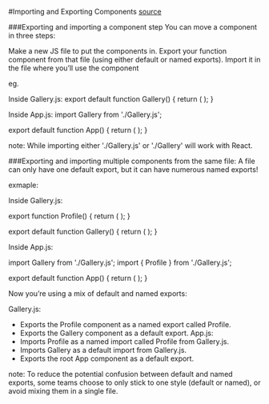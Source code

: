 #Importing and Exporting Components
[source](https://react.dev/learn/importing-and-exporting-components)

###Exporting and importing a component step
You can move a component in three steps:

Make a new JS file to put the components in.
Export your function component from that file (using either default or named exports).
Import it in the file where you’ll use the component

eg.

Inside Gallery.js:
export default function Gallery() {
return (
<some code>
);
}

Inside App.js:
import Gallery from './Gallery.js';

export default function App() {
return (
<Gallery />
);
}

note: While importing either './Gallery.js' or './Gallery' will work with React.

###Exporting and importing multiple components from the same file:
A file can only have one default export, but it can have numerous named exports!

exmaple:

Inside Gallery.js:

export function Profile() {
return (
<some code>
);
}

export default function Gallery() {
return (
<some code>
);
}

Inside App.js:

import Gallery from './Gallery.js';
import { Profile } from './Gallery.js';

export default function App() {
return (
<Profile />
);
}

Now you’re using a mix of default and named exports:

Gallery.js:

- Exports the Profile component as a named export called Profile.
- Exports the Gallery component as a default export.
  App.js:
- Imports Profile as a named import called Profile from Gallery.js.
- Imports Gallery as a default import from Gallery.js.
- Exports the root App component as a default export.

note: To reduce the potential confusion between default and named exports, some teams choose to only stick to one style (default or named), or avoid mixing them in a single file.